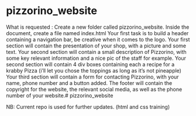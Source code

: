 # pizzorino_website

What is requested :
Create a new folder called pizzorino_website.
Inside the document, create a file named index.html
Your first task is to build a header containing a navigation bar, be creative when it comes to the logo.
Your first section will contain the presentation of your shop, with a picture and some text.
Your second section will contain a small description of Pizzorino, with some key relevant information and a nice pic of the staff for example.
Your second section will contain 4 div boxes containing each a recipe for a krabby Pizza (i’ll let you chose the toppings as long as it’s not pineapple)
Your third section will contain a form for contacting Pizzorino, with your name, phone number and a button added.
The footer will contain the copyright for the website, the relevant social media, as well as the phone number of your website.# pizzorino_website

NB: Current repo is used for further updates. (html and css training)